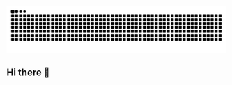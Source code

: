 <div align="center">

<picture>
<source media="(prefers-color-scheme: dark)" srcset="https://raw.githubusercontent.com/michaelchou64/michaelchou64/output/github-contribution-grid-snake-dark.svg">
<source media="(prefers-color-scheme: light)" srcset="https://raw.githubusercontent.com/michaelchou64/michaelchou64/output/github-contribution-grid-snake.svg">
<img alt="github contribution grid snake animation" src="https://raw.githubusercontent.com/michaelchou64/michaelchou64/output/github-contribution-grid-snake.svg">
</picture>

</div> 

## Hi there 👋

<!--
**michaelchou64/michaelchou64** is a ✨ _special_ ✨ repository because its `README.md` (this file) appears on your GitHub profile.

Here are some ideas to get you started:

- 🔭 I'm currently working on ...
- 🌱 I'm currently learning ...
- 👯 I'm looking to collaborate on ...
- 🤔 I'm looking for help with ...
- 💬 Ask me about ...
- 📫 How to reach me: ...
- 😄 Pronouns: ...
- ⚡ Fun fact: ...
-->
